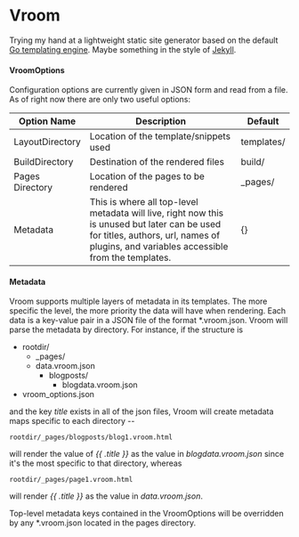 # Vroom
Trying my hand at a lightweight static site generator based on the default [Go templating engine](http://golang.org/pkg/text/template/). Maybe something in the style of [Jekyll](http://jekyllrb.com).

#### VroomOptions
Configuration options are currently given in JSON form and read from a file. As of right now there are only two useful options: 

| Option Name   | Description   | Default |
| ------------- | ------------- | ------- |
| LayoutDirectory      | Location of the template/snippets used | templates/ |
| BuildDirectory    | Destination of the rendered files     | build/ | 
| Pages Directory | Location of the pages to be rendered | _pages/ | 
| Metadata | This is where all top-level metadata will live, right now this is unused but later can be used for titles, authors, url, names of plugins, and variables accessible from the templates.      | {} |

#### Metadata
Vroom supports multiple layers of metadata in its templates. The more specific the level, the more priority the data will have when rendering. Each data is a key-value pair in a JSON file of the format *.vroom.json. Vroom will parse the metadata by directory. For instance, if the structure is

-	rootdir/
	-	\_pages/
	- data.vroom.json
		- blogposts/
			- blogdata.vroom.json
-	vroom_options.json

and the key _title_ exists in all of the json files, Vroom will create metadata maps specific to each directory --

    rootdir/_pages/blogposts/blog1.vroom.html 

will render the value of _{{ .title }}_ as the value in _blogdata.vroom.json_ since it's the most specific to that directory, whereas 

    rootdir/_pages/page1.vroom.html
    
will render _{{ .title }}_ as the value in _data.vroom.json_.

Top-level metadata keys contained in the     VroomOptions will be overridden by any *.vroom.json located in the pages directory.